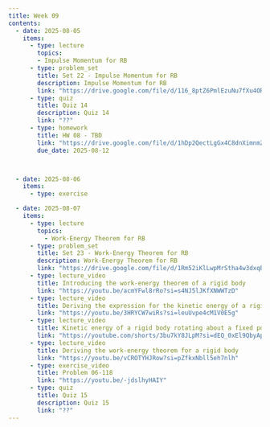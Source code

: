 ```yaml
---
title: Week 09
contents:
  - date: 2025-08-05
    items:
      - type: lecture
        topics:
        - Impulse Momentum for RB
      - type: problem_set
        title: Set 22 - Impulse Momentum for RB
        description: Impulse Momentum for RB
        link: "https://drive.google.com/file/d/116_8ptZ6PmlEzuNu7fXu4ORFZznopqk4/view?usp=drivesdk"
      - type: quiz
        title: Quiz 14
        description: Quiz 14
        link: "??"
      - type: homework
        title: HW 08 - TBD
        link: "https://drive.google.com/file/d/1hDp2QectLgGx4C8dnXimnmZgZOdFH771/view?usp=sharing"
        due_date: 2025-08-12



  - date: 2025-08-06
    items:
      - type: exercise

  - date: 2025-08-07
    items:
      - type: lecture
        topics:
          - Work-Energy Theorem for RB
      - type: problem_set
        title: Set 23 - Work-Energy Theorem for RB
        description: Work-Energy Theorem for RB
        link: "https://drive.google.com/file/d/1Rm52iKlLwpMrStha4w3dxqBGBs0OYq9c/view?usp=drivesdk"
      - type: lecture_video
        title: Introducing the work-energy theorem of a rigid body
        link: "https://youtu.be/acmYFwl8rRo?si=s4NJ5lJKfXNWWTzD"
      - type: lecture_video
        title: Deriving the expression for the kinetic energy of a rigid body
        link: "https://youtu.be/3HRYCW7wiRs?si=leuUvpe4cM1V0E5g"
      - type: lecture_video
        title: Kinetic energy of a rigid body rotating about a fixed point
        link: "https://youtube.com/shorts/3bu7kY8JLpM?si=dEQ_0xEl9QbyApRS"
      - type: lecture_video
        title: Deriving the work-energy theorem for a rigid body
        link: "https://youtu.be/vCROTYHJRow?si=pZfkxNbll5eh7nlh"
      - type: exercise_video
        title: Problem 06-118
        link: "https://youtu.be/-jdslhyHAIY"
      - type: quiz
        title: Quiz 15
        description: Quiz 15
        link: "??"
---
```

